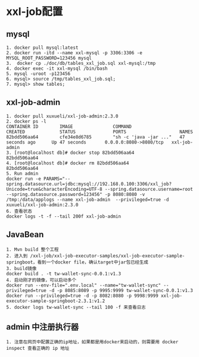 
# xxl-job配置


## mysql
	1. docker pull mysql:latest
	2. docker run -itd --name xxl-mysql -p 3306:3306 -e MYSQL_ROOT_PASSWORD=123456 mysql
	3.  docker cp ./doc/db/tables_xxl_job.sql xxl-mysql:/tmp
	4. docker exec -it xxl-mysql /bin/bash
	5. mysql -uroot -p123456
	6. mysql> source /tmp/tables_xxl_job.sql;
	7. mysql> show tables;

## xxl-job-admin
	1. docker pull xuxueli/xxl-job-admin:2.3.0
	2. docker ps -l
	CONTAINER ID        IMAGE               COMMAND                  CREATED             STATUS              PORTS                    NAMES
	82bdd506aa64        cfe34e8d6785        "sh -c 'java -jar ..."   47 seconds ago      Up 47 seconds       0.0.0.0:8080->8080/tcp   xxl-job-admin
	3. [root@localhost db]# docker stop 82bdd506aa64
	82bdd506aa64
	4. [root@localhost db]# docker rm 82bdd506aa64
	82bdd506aa64
	5. Run admin
	docker run -e PARAMS="--spring.datasource.url=jdbc:mysql://192.168.0.100:3306/xxl_job?Unicode=true&characterEncoding=UTF-8 --spring.datasource.username=root  --spring.datasource.password=123456" -p 8080:8080 -v /tmp:/data/applogs --name xxl-job-admin  --privileged=true -d xuxueli/xxl-job-admin:2.3.0
	6. 查看状态
	docker logs -t -f --tail 200f xxl-job-admin

## JavaBean
	1. Mvn build 整个工程
	2. 进入到 /xxl-job/xxl-job-executor-samples/xxl-job-executor-sample-springboot，看到一个docker file，确认target中jar包已经生成
	3. build镜像
	docker build . -t tw-wallet-sync-0.0.1:v1.3 
	4. 启动刚才的镜像，可以启动多个
	docker run --env-file=".env.local" --name="tw-wallet-sync" --privileged=true -d -p 8085:8089 -p 9995:9999 tw-wallet-sync-0.0.1:v1.3
	docker run --privileged=true -d -p 8082:8080 -p 9998:9999 xxl-job-executor-sample-springboot-2.3.1:v1.2 
    5. docker logs tw-wallet-sync --tail 100 -f 来查看日志
    
## admin 中注册执行器
    1. 注意在网页中配置正确的ip地址，如果都是用docker来启动的，则需要用 docker inspect 查看正确的 ip 地址